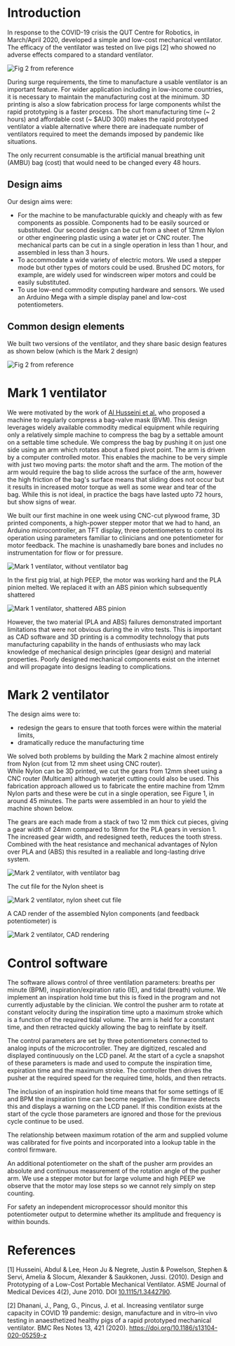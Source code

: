 # Introduction

In response to the COVID-19 crisis the QUT Centre for Robotics, in March/April 2020, developed a simple and low-cost mechanical ventilator.
The efficacy of the ventilator was tested on live pigs [2] who showed no adverse effects compared to a standard ventilator.

![Fig 2 from reference](figures/13104_2020_5259_Fig2_HTML.jpg)


During surge requirements, the time to manufacture a usable ventilator is an important feature. For wider application including in low-income countries, it is necessary to maintain the manufacturing cost at the minimum. 3D printing is also a slow fabrication process for large components whilst the rapid prototyping is a faster process. The short manufacturing time (~ 2 hours) and affordable cost (~ $AUD 300) makes the rapid prototyped ventilator a viable alternative where there are inadequate number of ventilators required to meet the demands imposed by pandemic like situations. 

The only recurrent consumable is the artificial manual breathing unit (AMBU) bag (cost) that would need to be changed every 48 hours. 

## Design aims

Our design aims were:
 * For the machine to be manufacturable quickly and cheaply with as few components as possible. Components had to be easily sourced or substituted.  Our second design can be cut from a sheet of 12mm Nylon or other engineering plastic using a water jet or CNC router. The mechanical parts can be cut in a single operation in less than 1 hour, and assembled in less than 3 hours.
 * To accommodate a wide variety of electric motors. We used a stepper mode but other types of motors could be used. Brushed DC motors, for example, are widely used for windscreen wiper motors and could be easily substituted.
 * To use low-end commodity computing hardware and sensors. We used an Arduino Mega with a simple display panel and low-cost potentiometers.
 
 
 ## Common design elements
 
 We built two versions of the ventilator, and they share basic design features as shown below (which is the Mark 2 design)
 
 ![Fig 2 from reference](figures/image1.png)
 
 
# Mark 1 ventilator

We were motivated by the work of [Al Husseini et al.](https://www.researchgate.net/publication/245374049_Design_and_Prototyping_of_a_Low-Cost_Portable_Mechanical_Ventilator) who proposed a machine to regularly compress a bag-valve mask (BVM).  This design leverages widely available commodity medical equipment while requiring only a relatively simple machine to compress the bag by a settable amount on a settable time schedule. We compress the bag by pushing it on just one side using an arm which rotates about a fixed pivot point.  The arm is driven by a computer controlled motor. This enables the machine to be very simple with just two moving parts: the motor shaft and the arm.  The motion of the arm would require the bag to slide across the surface of the arm, however the high friction of the bag's surface means that sliding does not occur but it results in increased motor torque as well as some wear and tear of the bag.  While this is not ideal, in practice the bags have lasted upto 72 hours, but show signs of wear.

We built our first machine in one week using CNC-cut plywood frame, 3D printed components, a high-power stepper motor that we had to hand, an Arduino microcontroller, an TFT display, three potentiometers to control its operation using parameters familiar to clinicians and one potentiometer for motor feedback. The machine is unashamedly bare bones and includes no instrumentation for flow or for pressure.  

![Mark 1 ventilator, without ventilator bag](figures/image3.jpeg)

In the first pig trial, at high PEEP, the motor was working hard and the PLA pinion melted.  We replaced it with an ABS pinion which subsequently 
shattered

![Mark 1 ventilator, shattered ABS pinion](figures/image5.jpeg)

However, the two material (PLA and ABS) failures demonstrated important limitations that were not obvious during the in vitro tests. This is important as CAD software and 3D printing is a commodity technology that puts manufacturing capability in the hands of enthusiasts who may lack knowledge of mechanical design principles (gear design) and material properties.  Poorly designed mechanical components exist on the internet and will propagate into designs leading to complications.  

# Mark 2 ventilator

The design aims were to:

* redesign the gears to ensure that tooth forces were within the material limits,
* dramatically reduce the manufacturing time

We solved both problems by building the Mark 2 machine almost entirely from Nylon (cut from 12 mm sheet using CNC router).  
While Nylon can be 3D printed, we cut the gears from 12mm sheet using a CNC router (Multicam) although waterjet cutting could also be used.  This fabrication approach allowed us to fabricate the entire machine from 12mm Nylon parts and these were be cut in a single operation, see Figure 1, in around 45 minutes.  The parts were assembled in an hour to yield the machine shown below.

The gears are each made from a stack of two 12 mm thick cut pieces, giving a gear width of 24mm compared to 18mm for the PLA gears in version 1. The increased gear width, and redesigned teeth, reduces the tooth stress.  Combined with the heat resistance and mechanical advantages of Nylon over PLA and (ABS) this resulted in a realiable and long-lasting drive system.


![Mark 2 ventilator, with ventilator bag](figures/image4.jpeg)

The cut file for the Nylon sheet is

![Mark 2 ventilator, nylon sheet cut file](figures/image2.png)

A CAD render of the assembled Nylon components (and feedback potentiometer) is

![Mark 2 ventilator, CAD rendering](figures/image6.png)


# Control software

The software allows control of three ventilation parameters: breaths per minute (BPM), inspiration/expiration ratio (IE), and tidal (breath) volume.  We implement an inspiration hold time but this is fixed in the program and not currently adjustable by the clinician. We control the pusher arm to rotate at constant velocity during the inspiration time upto a maximum stroke which is a function of the required tidal volume.  The arm is held for a constant time, and then retracted quickly allowing the bag to reinflate by itself.

The control parameters are set by three potentiometers connected to analog inputs of the microcontroller.  They are digitized, rescaled and displayed continuously on the LCD panel. At the start of a cycle a snapshot of these parameters is made and used to compute the inspiration time, expiration time and the maximum stroke.  The controller then drives the pusher at the required speed for the required time, holds, and then retracts.

The inclusion of an inspiration hold time means that for some settings of IE and BPM the inspiration time can become negative.  The firmware detects this and displays a warning on the LCD panel.  If this condition exists at the start of the cycle those parameters are ignored and those for the previous cycle continue to be used.

The relationship between maximum rotation of the arm and supplied volume was calibrated for five points and incorporated into a lookup table in the control firmware.

An additional potentiometer on the shaft of the pusher arm provides an absolute and continuous measurement of the rotation angle of the pusher arm.  We use a stepper motor but for large volume and high PEEP we observe that the motor may lose steps so we cannot rely simply on step counting.

For safety an independent microprocessor should monitor this potentiometer output to determine whether its amplitude and frequency is within bounds.


# References
[1] Husseini, Abdul & Lee, Heon Ju & Negrete, Justin & Powelson, Stephen & Servi, Amelia & Slocum, Alexander & Saukkonen, Jussi. (2010). Design and Prototyping of a Low-Cost Portable Mechanical Ventilator. ASME Journal of Medical Devices 4(2), June 2010. DOI [10.1115/1.3442790](https://dx.doi.org/10.1115/1.3442790). 

[2] Dhanani, J., Pang, G., Pincus, J. et al. Increasing ventilator surge capacity in COVID 19 pandemic: design, manufacture and in vitro–in vivo testing in anaesthetized healthy pigs of a rapid prototyped mechanical ventilator. BMC Res Notes 13, 421 (2020). https://doi.org/10.1186/s13104-020-05259-z

